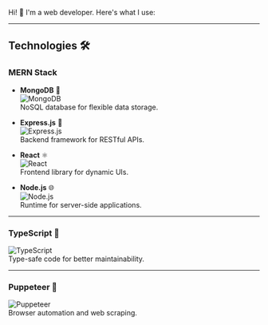 

Hi! 👋 I'm a web developer. Here's what I use:


---

## Technologies 🛠️

### **MERN Stack**
- **MongoDB** 🍃  
  ![MongoDB](https://img.shields.io/badge/MongoDB-%234ea94b.svg?style=for-the-badge&logo=mongodb&logoColor=white)  
  NoSQL database for flexible data storage.

- **Express.js** 🚀  
  ![Express.js](https://img.shields.io/badge/Express.js-%23404d59.svg?style=for-the-badge&logo=express&logoColor=white)  
  Backend framework for RESTful APIs.

- **React** ⚛️  
  ![React](https://img.shields.io/badge/React-%2320232a.svg?style=for-the-badge&logo=react&logoColor=%2361DAFB)  
  Frontend library for dynamic UIs.

- **Node.js** 🌐  
  ![Node.js](https://img.shields.io/badge/Node.js-%2343853D.svg?style=for-the-badge&logo=node.js&logoColor=white)  
  Runtime for server-side applications.

---

### **TypeScript** 📜  
![TypeScript](https://img.shields.io/badge/TypeScript-%23007ACC.svg?style=for-the-badge&logo=typescript&logoColor=white)  
Type-safe code for better maintainability.

---

### **Puppeteer** 🤖  
![Puppeteer](https://img.shields.io/badge/Puppeteer-%2340B5A4.svg?style=for-the-badge&logo=puppeteer&logoColor=white)  
Browser automation and web scraping.
